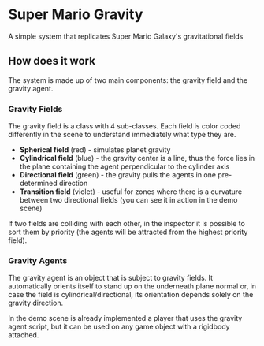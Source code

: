 # Super Mario Gravity
A simple system that replicates Super Mario Galaxy's gravitational fields

## How does it work
The system is made up of two main components: the gravity field and the gravity agent.

### Gravity Fields
The gravity field is a class with 4 sub-classes.
Each field is color coded differently in the scene to understand immediately what type they are.
* **Spherical field** (red) - simulates planet gravity
* **Cylindrical field** (blue) - the gravity center is a line, thus the force lies in the plane containing the agent perpendicular to the cylinder axis
* **Directional field** (green) - the gravity pulls the agents in one pre-determined direction
* **Transition field** (violet) - useful for zones where there is a curvature between two directional fields (you can see it in action in the demo scene)

If two fields are colliding with each other, in the inspector it is possible to sort them by priority (the agents will be attracted from the highest priority field).

### Gravity Agents
The gravity agent is an object that is subject to gravity fields.
It automatically orients itself to stand up on the underneath plane normal or, in case the field is cylindrical/directional, its orientation depends solely on the gravity direction.

In the demo scene is already implemented a player that uses the gravity agent script, but it can be used on any game object with a rigidbody attached.
